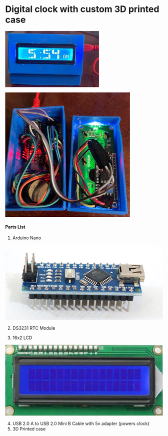 # Digital clock with custom 3D printed case

![The clock in action!](Clock.jpg)

![The inside of the clock!](Clock_Inside.jpg)

#### Parts List
1. Arduino Nano 

![Arduino Nano!](ArduinoNano.jpg)

2. DS3231 RTC Module

3. 16x2 LCD

![LCD Screen!](16x2LCD.png)

4. USB 2.0 A to USB 2.0 Mini B Cable with 5v adapter (powers clock)
5. 3D Printed case
